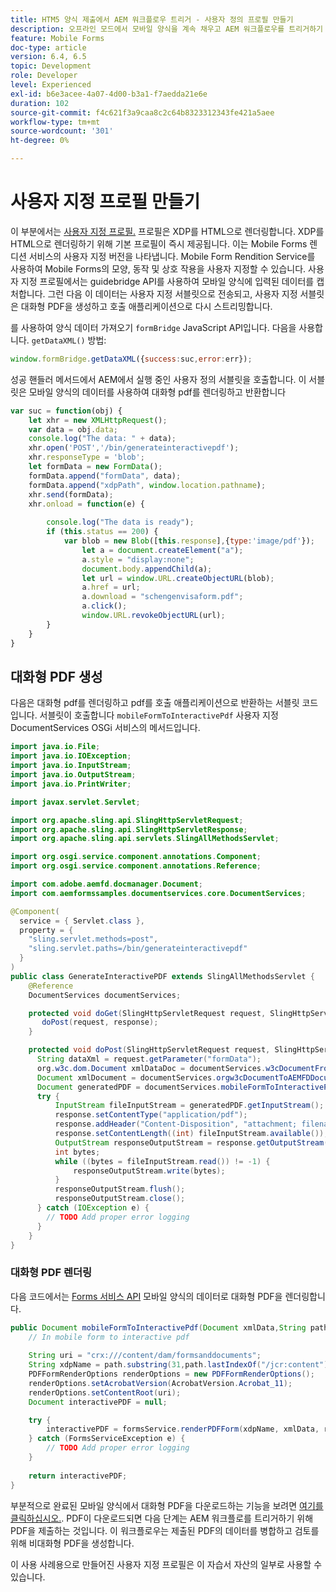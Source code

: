 ```yaml
---
title: HTM5 양식 제출에서 AEM 워크플로우 트리거 - 사용자 정의 프로필 만들기
description: 오프라인 모드에서 모바일 양식을 계속 채우고 AEM 워크플로우를 트리거하기 위한 모바일 양식을 제출합니다.
feature: Mobile Forms
doc-type: article
version: 6.4, 6.5
topic: Development
role: Developer
level: Experienced
exl-id: b6e3acee-4a07-4d00-b3a1-f7aedda21e6e
duration: 102
source-git-commit: f4c621f3a9caa8c2c64b8323312343fe421a5aee
workflow-type: tm+mt
source-wordcount: '301'
ht-degree: 0%

---
```


# 사용자 지정 프로필 만들기

이 부분에서는 [사용자 지정 프로필.](https://helpx.adobe.com/livecycle/help/mobile-forms/creating-profile.html) 프로필은 XDP를 HTML으로 렌더링합니다. XDP를 HTML으로 렌더링하기 위해 기본 프로필이 즉시 제공됩니다. 이는 Mobile Forms 렌디션 서비스의 사용자 지정 버전을 나타냅니다. Mobile Form Rendition Service를 사용하여 Mobile Forms의 모양, 동작 및 상호 작용을 사용자 지정할 수 있습니다. 사용자 지정 프로필에서는 guidebridge API를 사용하여 모바일 양식에 입력된 데이터를 캡처합니다. 그런 다음 이 데이터는 사용자 지정 서블릿으로 전송되고, 사용자 지정 서블릿은 대화형 PDF을 생성하고 호출 애플리케이션으로 다시 스트리밍합니다.

를 사용하여 양식 데이터 가져오기 `formBridge` JavaScript API입니다. 다음을 사용합니다. `getDataXML()` 방법:

```javascript
window.formBridge.getDataXML({success:suc,error:err});
```

성공 핸들러 메서드에서 AEM에서 실행 중인 사용자 정의 서블릿을 호출합니다. 이 서블릿은 모바일 양식의 데이터를 사용하여 대화형 pdf를 렌더링하고 반환합니다

```javascript
var suc = function(obj) {
    let xhr = new XMLHttpRequest();
    var data = obj.data;
    console.log("The data: " + data);
    xhr.open('POST','/bin/generateinteractivepdf');
    xhr.responseType = 'blob';
    let formData = new FormData();
    formData.append("formData", data);
    formData.append("xdpPath", window.location.pathname);
    xhr.send(formData);
    xhr.onload = function(e) {
        
        console.log("The data is ready");
        if (this.status == 200) {
            var blob = new Blob([this.response],{type:'image/pdf'});
                let a = document.createElement("a");
                a.style = "display:none";
                document.body.appendChild(a);
                let url = window.URL.createObjectURL(blob);
                a.href = url;
                a.download = "schengenvisaform.pdf";
                a.click();
                window.URL.revokeObjectURL(url);
        }
    }
}
```

## 대화형 PDF 생성

다음은 대화형 pdf를 렌더링하고 pdf를 호출 애플리케이션으로 반환하는 서블릿 코드입니다. 서블릿이 호출합니다 `mobileFormToInteractivePdf` 사용자 지정 DocumentServices OSGi 서비스의 메서드입니다.

```java
import java.io.File;
import java.io.IOException;
import java.io.InputStream;
import java.io.OutputStream;
import java.io.PrintWriter;

import javax.servlet.Servlet;

import org.apache.sling.api.SlingHttpServletRequest;
import org.apache.sling.api.SlingHttpServletResponse;
import org.apache.sling.api.servlets.SlingAllMethodsServlet;

import org.osgi.service.component.annotations.Component;
import org.osgi.service.component.annotations.Reference;

import com.adobe.aemfd.docmanager.Document;
import com.aemformssamples.documentservices.core.DocumentServices;

@Component(
  service = { Servlet.class }, 
  property = { 
    "sling.servlet.methods=post",
    "sling.servlet.paths=/bin/generateinteractivepdf" 
  }
)
public class GenerateInteractivePDF extends SlingAllMethodsServlet {
    @Reference
    DocumentServices documentServices;

    protected void doGet(SlingHttpServletRequest request, SlingHttpServletResponse response) { 
       doPost(request, response);
    }

    protected void doPost(SlingHttpServletRequest request, SlingHttpServletResponse response) {
      String dataXml = request.getParameter("formData");
      org.w3c.dom.Document xmlDataDoc = documentServices.w3cDocumentFromStrng(dataXml);
      Document xmlDocument = documentServices.orgw3cDocumentToAEMFDDocument(xmlDataDoc);
      Document generatedPDF = documentServices.mobileFormToInteractivePdf(xmlDocument,request.getParameter("xdpPath"));
      try {
          InputStream fileInputStream = generatedPDF.getInputStream();
          response.setContentType("application/pdf");
          response.addHeader("Content-Disposition", "attachment; filename=AemFormsRocks.pdf");
          response.setContentLength((int) fileInputStream.available());
          OutputStream responseOutputStream = response.getOutputStream();
          int bytes;
          while ((bytes = fileInputStream.read()) != -1) {
              responseOutputStream.write(bytes);
          }
          responseOutputStream.flush();
          responseOutputStream.close();
      } catch (IOException e) {
        // TODO Add proper error logging
      }
    }
}
```

### 대화형 PDF 렌더링

다음 코드에서는 [Forms 서비스 API](https://helpx.adobe.com/aem-forms/6/javadocs/com/adobe/fd/forms/api/FormsService.html) 모바일 양식의 데이터로 대화형 PDF을 렌더링합니다.

```java
public Document mobileFormToInteractivePdf(Document xmlData,String path) {
    // In mobile form to interactive pdf
    
    String uri = "crx:///content/dam/formsanddocuments";
    String xdpName = path.substring(31,path.lastIndexOf("/jcr:content"));
    PDFFormRenderOptions renderOptions = new PDFFormRenderOptions();
    renderOptions.setAcrobatVersion(AcrobatVersion.Acrobat_11);
    renderOptions.setContentRoot(uri);
    Document interactivePDF = null;

    try {
        interactivePDF = formsService.renderPDFForm(xdpName, xmlData, renderOptions);
    } catch (FormsServiceException e) {
        // TODO Add proper error logging
    }
    
    return interactivePDF;
}
```

부분적으로 완료된 모바일 양식에서 대화형 PDF을 다운로드하는 기능을 보려면 [여기를 클릭하십시오.](https://forms.enablementadobe.com/content/dam/formsanddocuments/xdptemplates/schengenvisa.xdp/jcr:content).
PDF이 다운로드되면 다음 단계는 AEM 워크플로를 트리거하기 위해 PDF을 제출하는 것입니다. 이 워크플로우는 제출된 PDF의 데이터를 병합하고 검토를 위해 비대화형 PDF을 생성합니다.

이 사용 사례용으로 만들어진 사용자 지정 프로필은 이 자습서 자산의 일부로 사용할 수 있습니다.
